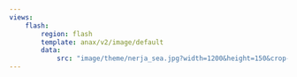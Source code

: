 ```yaml
---
views:
    flash:
        region: flash
        template: anax/v2/image/default
        data:
            src: "image/theme/nerja_sea.jpg?width=1200&height=150&crop-to-fit&area=-7,0,7,0"
---
```

